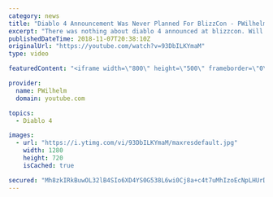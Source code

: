 ```yaml
---
category: news
title: "Diablo 4 Announcement Was Never Planned For BlizzCon - PWilhelm"
excerpt: "There was nothing about diablo 4 announced at blizzcon. Will we ever get it? Or will we go to the mobile version Diablo immortal? Thank you for watching."
publishedDateTime: 2018-11-07T20:38:10Z
originalUrl: "https://youtube.com/watch?v=93DbILKYmaM"
type: video

featuredContent: "<iframe width=\"800\" height=\"500\" frameborder=\"0\" src=\"https://www.youtube.com/embed/93DbILKYmaM\" allow=\"accelerometer; autoplay; encrypted-media; gyroscope; picture-in-picture\" allowfullscreen></iframe>"

provider:
  name: PWilhelm
  domain: youtube.com

topics:
  - Diablo 4

images:
  - url: "https://i.ytimg.com/vi/93DbILKYmaM/maxresdefault.jpg"
    width: 1280
    height: 720
    isCached: true

secured: "Mh8zkIRkBuwOL32lB4SIo6XD4YS0G538L6wi0Cj8a+c4t7uMhIzoEcNpLHUrD7eGFQQHY5Ypivfw0D1+jsEMQmDa2AliZkg3bRKLdo4cXhwo5KA1CynQLL1MafDdhogwcklicMgyMMvMeN/fS2OX2Pz08zr25FxxYVTPyscfFlGKeWFniiiJwJEr60KrXaNG1mHWzVF5xLw16N4uWvD0v8zy6FYLnX7pg4cP/Li+I5t1QXT+gS+qTsE9hvRSLKIez14HZE7u5HOkY0sne4s1OfikL1KWhl9s7YICjX+8E+7pqF7t0Q5pN+IwKJmbpj8tXLKdJvXwUpSoYlrNgP36nxTdUF5rjiDANt6EETy5gu8/r2tPjBzFEzHaOSt9TZNk7jvI1lh5ZYoY8h+W86e1Z02VP8RSCVQo1hDF1om+DEOGj76K2KiSfeIWcSFxQKiP;LIt1yz6klQD2cXxebYYARw=="
---
```


